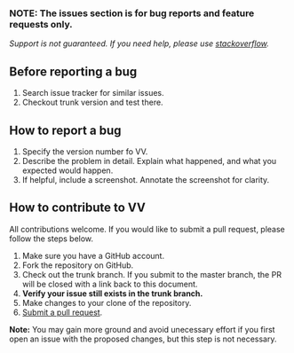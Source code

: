 ### NOTE: The issues section is for bug reports and feature requests only.
_Support is not guaranteed. If you need help, please use [stackoverflow](http://stackoverflow.com/search?q=Variable%20VVV)._

Before reporting a bug
---
1. Search issue tracker for similar issues.
2. Checkout trunk version and test there.

How to report a bug
---
1. Specify the version number fo VV.
3. Describe the problem in detail. Explain what happened, and what you expected would happen.
5. If helpful, include a screenshot. Annotate the screenshot for clarity.


How to contribute to VV
---
All contributions welcome. If you would like to submit a pull request, please follow the steps below.

1. Make sure you have a GitHub account.
2. Fork the repository on GitHub.
3. Check out the trunk branch. If you submit to the master branch, the PR will be closed with a link back to this document.
4. **Verify your issue still exists in the trunk branch.**
5. Make changes to your clone of the repository.
6. [Submit a pull request](https://help.github.com/articles/creating-a-pull-request/).

**Note:** You may gain more ground and avoid unecessary effort if you first open an issue with the proposed changes, but this step is not necessary.
